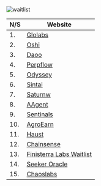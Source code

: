 ![waitlist](https://github.com/user-attachments/assets/cf6817b2-7c48-46d8-a172-b47dbb4b7c81)

|N/S| Website  |
|---|--------------|
|1.| [Glolabs](https://glowlabs.org/waitlist)|
|2.| [Oshi](https://www.oshi.co/#join) |
|3. |[Daoo](https://daao.ai)|
|4. |[Perpflow](https://perpflow.xyz)|
|5. |[Odyssey](https://odysseyai.deform.cc/earlyaccess)|
|6. |[Sintai](https://t.me/SintAI_bot)|
|7. |[Saturnw](https://www.saturnwallet.app)|
|8. |[AAgent](https://aagent.ai)|
|9. |[Sentinals](https://sentinals.xyz)|
|10. |[AgroEarn](https://agroearn.com)|
|11. |[Haust](https://whitelist.haust.network)|
|12.| [Chainsense](https://chainsense.tech)|
|13.| [Finisterra Labs Waitlist](https://baselight.ai)|
|14.| [Seeker Oracle](https://seekeroracle.com)|
|15.| [Chaoslabs](https://chaoslabs.xyz/ai/signup)
